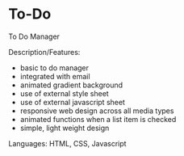 # To-Do
To Do Manager

Description/Features: 
  - basic to do manager
  - integrated with email
  - animated gradient background
  - use of external style sheet
  - use of external javascript sheet
  - responsive web design across all media types
  - animated functions when a list item is checked
  - simple, light weight design

Languages: HTML, CSS, Javascript
